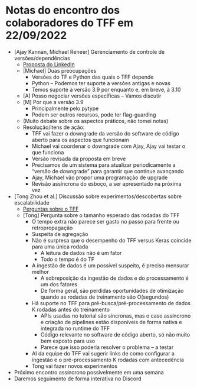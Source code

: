 # Notas do encontro dos colaboradores do TFF em 22/09/2022

- [Ajay Kannan, Michael Reneer] Gerenciamento de controle de versões/dependências
    - [Proposta do LinkedIn](https://docs.google.com/document/d/1MoRDVkh-kc6Kp20jb-8tnmr8q1PRylqSuVeHXB78Juc/edit?usp=sharing)
    - [Michael] Duas preocupações
        - Versões do TF e Python das quais o TFF depende
        - Python – Podemos ter suporte a versões antigas e novas
        - Temos suporte à versão 3.9 por enquanto e, em breve, à 3.10
    - [A] Posso negociar versões específicas – Vamos discutir
    - [M] Por que a versão 3.9
        - Principalmente pelo pytype
        - Podem ser outros recursos, pode ter flag-guarding
    - (Muito debate sobre os aspectos práticos, não tomei notas)
    - Resolução/itens de ação:
        - TFF vai fazer o downgrade da versão do software de código aberto para os aspectos que funcionam
        - Michael vai coordenar o downgrade com Ajay, Ajay vai testar o que funciona
        - Versão revisada da proposta em breve
        - Precisamos de um sistema para atualizar periodicamente a “versão de downgrade” para garantir que continue avançando
        - Ajay, Michael vão propor uma programação de upgrade
        - Revisão assíncrona do esboço, a ser apresentado na próxima vez
- [Tong Zhou et al.] Discussão sobre experimentos/descobertas sobre escalabilidade
    - [Perguntas sobre o TFF](https://docs.google.com/document/d/1wY2SSyuRnLxDEdAI7nqHpV82rXIaCVptxL9Tz5u2uYM/edit#heading=h.edfzenit59a5)
    - [Tong] Pergunta sobre o tamanho esperado das rodadas do TFF
        - O tempo extra não parece ser gasto no passo para frente ou retropropagação
        - Suspeita de agregação
        - Não é surpresa que o desempenho do TFF versus Keras coincide para uma única rodada
            - A leitura de dados não é um fator
            - Todo o tempo é do TF
        - A ingestão de dados é um possível suspeito, é preciso mensurar melhor
            - A sobreposição da ingestão de dados e do processamento é um dos fatores
            - De forma geral, são perdidas oportunidades de otimização quando as rodadas de treinamento são O(segundos)
        - Há suporte no TFF para pré-busca/pré-processamento de dados K rodadas antes do treinamento
            - APIs usadas no tutorial são síncronas, mas o caso assíncrono e criação de pipelines estão disponíveis de forma nativa e integrada no runtime do TFF
            - Código relevante no software de código aberto, só não muito bem exposto para uso
            - Parece que isso poderia resolver o problema – a testar
        - AI da equipe do TFF vai sugerir links de como configurar a ingestão e o pré-processamento K rodadas com antecedência
        - Tong vai fazer novos experimentos
- Próximo encontro assíncrono possivelmente em uma semana
- Daremos seguimento de forma interativa no Discord
